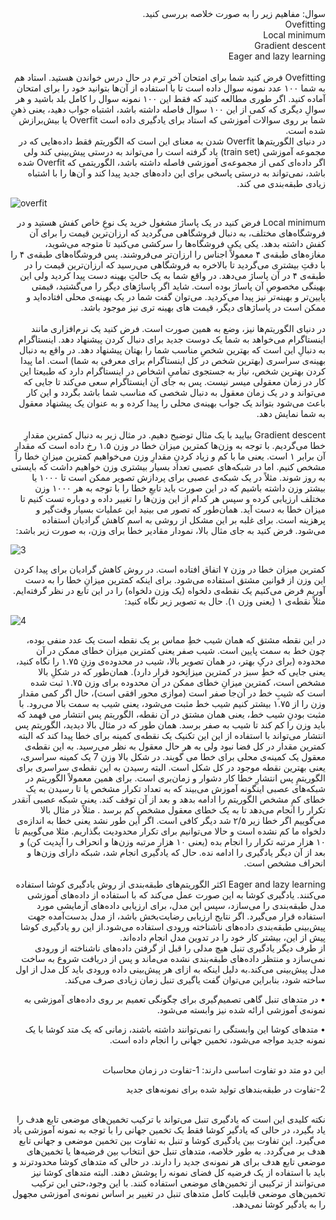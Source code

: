 <div dir="rtl">
سوال: مفاهیم زیر را به صورت خلاصه بررسی کنید.
<br/>  
Ovefitting
<br/>
Local minimum
<br/>
Gradient descent
<br/>
Eager and lazy learning
</div>
<br/>

<div dir="rtl">
Ovefitting
فرض کنید شما برای امتحان آخرِ ترم در حال درس خواندن هستید. استاد هم به شما ۱۰۰ عدد نمونه سوال داده است تا با استفاده از آن‌ها بتوانید خود را برای امتحان آماده کنید. اگر طوری مطالعه کنید که فقط این ۱۰۰ نمونه سوال را کامل بلد باشید و هر سوالِ دیگری که کمی از این ۱۰۰ سوال فاصله داشته باشد، اشتباه جواب دهید، یعنی ذهنِ شما بر روی سوالات آموزشی که استاد برای یادگیری داده است Overfit  یا بیش‌برازش شده است.  
</div>
<div dir="rtl">
 در دنیای الگوریتم‌ها Overfit شدن به معنای این است که الگوریتم فقط داده‌هایی که در مجموعه آموزشی (train set) یاد گرفته است را می‌تواند به درستی پیش‌بینی کند ولی اگر داده‌ای کمی از مجموعه‌ی آموزشی فاصله داشته باشد، الگوریتمی که Overfit شده باشد، نمی‌تواند به درستی پاسخی برای این داده‌های جدید پیدا کند و آن‌ها را با اشتباه زیادی طبقه‌بندی می کند.
</div>

![overfit](https://github.com/semnan-university-ai/machine-learning-class/blob/main/excersiecs/Homayontoosy/22/2.jpg)
</br>

<div dir="rtl">
 Local minimum
 فرض کنید در یک پاساژ مشغول خرید یک نوعِ خاص کفش هستید و در فروشگاه‌های مختلف، به دنبال فروشگاهی می‌گردید که ارزان‌ترین قیمت را برای آن کفش داشته بدهد. یکی یکی فروشگاه‌ها را سرکشی می‌کنید تا متوجه می‌شوید، مغازه‌های طبقه‌ی ۴ معمولاً اجناس را ارزان‌تر می‌فروشند. پس فروشگاه‌های طبقه‌ی ۴ را با دقتِ بیشتری می‌گردید تا بالاخره به فروشگاهی می‌رسید که ارزان‌ترین قیمت را در طبقه‌ی ۴ در آن پاساژ می‌دهد. در واقع شما به یک حالتِ بهینه دست پیدا کردید ولی این بهینگی مخصوصِ آن پاساژ بوده است. شاید اگر پاساژهای دیگر را می‌گشتید، قیمتی پایین‌تر و بهینه‌تر نیز پیدا می‌کردید. می‌توان گفت شما در یک بهینه‌ی محلی افتاده‌اید و ممکن است در پاساژهای دیگر، قیمت ‌های بهینه‌ تری نیز موجود باشد.
<br/>
<br/>
در دنیای الگوریتم‌ها نیز، وضع به همین صورت است. فرض کنید یک نرم‌افزاری مانند اینستاگرام می‌خواهد به شما یک دوست جدید برای دنبال کردن پیشنهاد دهد. اینستاگرام به دنبالِ این است که بهترین شخصِ مناسب شما را بهتان پیشنهاد دهد. در واقع به دنبال بهینه‌ی سراسری (بهترین شخص در کل اینستاگرام برای معرفی به شما) است. اما پیدا کردن بهترین شخص، نیاز به جستجوی تمامیِ اشخاص در اینستاگرام دارد که طبیعتا این کار در زمان معقولی میسر نیست. پس به جای آن اینستاگرام سعی می‌کند تا جایی که می‌تواند و در یک زمان معقول به دنبال شخصی که مناسب شما باشد بگردد و این کار باعث می‌شود بتواند یک جواب بهینه‌ی محلی را پیدا کرده و به عنوان یک پیشنهاد معقول به شما نمایش دهد.
</div>
 
<br/>
<div dir="rtl">
Gradient descent
بیایید با یک مثال توضیح دهیم. در مثال زیر به دنبال کمترین مقدارِ خطا می‌گردیم. با توجه به وزن‌ها کمترین میزان خطا در وزن ۱.۵ رخ داده است که مقدارِ آن برابر ۱ است. یعنی ما با کم و زیاد کردنِ مقدارِ وزن می‌خواهیم کمترین میزانِ خطا را مشخص کنیم. اما در شبکه‌های عصبی تعداد بسیار بیشتری وزن خواهیم داشت که بایستی به روز شوند. مثلاً در یک شبکه‌ی عصبی برای پردازش تصویر ممکن است تا ۱۰۰۰ یا بیشتر وزن داشته باشیم که در این صورت باید تابعِ خطا را با توجه به هر ۱۰۰۰ وزن مختلف ارزیابی کرده و سپس هر کدام از این وزن‌ها را تغییر داده و دوباره تست کنیم تا میزان خطا به دست آید. همان‌طور که تصور می بینید این عملیات بسیار وقت‌گیر و پرهزینه است. برای غلبه بر این مشکل از روشی به اسم کاهش گرادیان استفاده می‌شود.
فرض کنید به جای مثال بالا، نمودار مقادیر خطا برای وزن، به صورت زیر باشد: 
</div>

![3](https://github.com/semnan-university-ai/machine-learning-class/blob/main/excersiecs/Homayontoosy/22/3.jpg)
<br/>
<div dir="rtl">
 کمترین میزان خطا در وزن ۷ اتفاق افتاده است. در روش کاهش گرادیان برای پیدا کردن این وزن از قوانین مشتق استفاده می‌شود. برای اینکه کمترین میزانِ خطا را به دست آوریم فرض می‌کنیم یک نقطه‌ی دلخواه (یک وزن دلخواه) را در این تابع در نظر گرفته‌ایم. مثلاً نقطه‌ی ۱ (یعنی وزن ۱). حال به تصویر زیر نگاه کنید:
</div>

![4](https://github.com/semnan-university-ai/machine-learning-class/blob/main/excersiecs/Homayontoosy/22/4.jpg)
<br/>
<div dir="rtl">
در این نقطه مشتق که همان شیب خطِ مماس بر یک نقطه است یک عدد منفی بوده، چون خط به سمت پایین است. شیب صفر یعنی کمترین میزان خطای ممکن در آن محدوده (برای درکِ بهتر، در همان تصویر بالا، شیب در محدوده‌ی وزنِ ۱.۷۵ را نگاه کنید، یعنی جایی که خطِ سبز در کمترین میزانِخود قرار دارد). همان‌طور که در شکلِ بالا مشخص است، کمترین میزانِ خطای ممکن در آن محدوده برای وزن ۱.۷۵ ثبت شده است که شیبِ خط در آن‌جا صفر است (موازی محور افقی است)، حال اگر کمی مقدار وزن را از ۱.۷۵ بیشتر کنیم شیب خط مثبت می‌شود، یعنی شیب به سمت بالا می‌رود. با مثبت بودنِ شیب خط، یعنی همان مشتق در آن نقطه، الگوریتم پس انتشار می فهمد که باید وزن را کم کند تا شیب به صفر برسد. 
همان طور که در مثال بالا دیدید، الگوریتم پس انتشار می‌تواند با استفاده از این این تکنیک یک نقطه‌ی کمینه برای خطا پیدا کند که البته کمترین مقدار در کل فضا نبود ولی به هر حال معقول به نظر می‌رسید. به این نقطه‌ی معقول یک کمینه‌ی محلی برای خطا می گویند. در شکل بالا وزن 7 یک کمینه سراسری، یعنی بهترین نقطه موجود در کل شکل است. البته رسیدن به این نقطه‌ی سراسری برای الگوریتمِ پس انتشارِ خطا کار دشوار و زمان‌بری است.
برای همین معمولاً الگوریتم در شبکه‌های عصبی اینگونه آموزش می‌بیند که به تعداد تکرار مشخص یا تا رسیدن به یک خطای کمِ مشخص الگوریتم را ادامه بدهد و بعد از آن توقف کند. یعنی شبکه عصبی آنقدر تکرار را انجام می‌دهد تا به یک خطای معقول مشخصِ کم برسد . مثلاً در مثال بالا می‌گوییم اگر خطا زیر ۲/۵ شد دیگر کافی است. اگر این طور نشد یعنی خطا به اندازه‌ی دلخواه ما کم نشده است و حالا می‌توانیم برای تکرار محدودیت بگذاریم. مثلا می‌گوییم تا ۱۰ هزار مرتبه تکرار را انجام بده (یعنی ۱۰ هزار مرتبه وزن‌ها و انحراف را آپدیت کن) و بعد از آن دیگر یادگیری را ادامه نده.
حال که یادگیری انجام شد، شبکه دارای وزن‌ها و انحراف مشخص است.
</div>
<br/>

<div dir="rtl">
Eager and lazy learning 
اکثر الگوریتم‌های طبقه‌بندی از روش یادگیری کوشا استفاده می‌کنند. یادگیری کوشا به این صورت عمل می‌کند که با استفاده از داده‌های آموزشی مدل طبقه‌بندی را می‌سازد، سپس این مدل، برای ارزیابی داده‌های آزمایشی مورد استفاده قرار می‌گیرد. اگر نتایج ارزیابی رضایت‌بخش باشد، از مدل بدست‌آمده جهت پیش‌بینی طبقه‌بندی داده‌های ناشناخته ورودی استفاده می‌شود.از این رو یادگیری کوشا پیش از این، بیشتر کار خود را در تدوین مدل انجام داده‌اند.
<div/>
 
<div dir="rtl">
از طرف دیگر یادگیری تنبل هیچ مدلی را قبل از گرفتن داده‌های ناشناخته از ورودی نمی‌سازد و منتظر داده‌های طبقه‌بندی نشده می‌ماند و پس از دریافت شروع به ساخت مدل پیش‌بینی می‌کند.به دلیل اینکه به ازای هر پیش‌بینی داده ورودی باید کل مدل از اول ساخته شود، بنابراین می‌توان گفت یاگیری تنبل زمان زیادی صرف می‌کند. 

•	در متدهای تنبل گاهی تصمیم‌گیری برای چگونگی تعمیم بر روی داده‌های آموزشی به نمونه‌ی آموزشی ارائه شده نیز وابسته می‌شود.

•	متدهای کوشا این وابستگی را نمی‌توانند داشته باشند، زمانی که یک متد کوشا با یک نمونه جدید مواجه می‌شود، تخمین جهانی را انجام داده است.
 
<br/> 

<div dir="rtl">
این دو متد دو تفاوت اساسی دارند:
1-تفاوت در زمان محاسبات

2-تفاوت در طبقه‌بندهای تولید شده برای نمونه‌های جدید
<div/>
<br/>
<div dir="rtl">
نکته کلیدی این است که یادگیری تنبل می‌تواند با ترکیب تخمین‌های موضعی تابع هدف را یاد بگیرد، در حالی که یادگیر کوشا فقط یک تخمین جهانی را با توجه به نمونه آموزشی یاد می‌گیرد. این تفاوت بین یادگیری کوشا و تنبل به تفاوت بین تخمین موضعی و جهانی تابع هدف بر می‌گردد.
به طور خلاصه، متدهای تنبل حق انتخاب بین فرضیه‌ها یا تخمین‌های موضعی تابع هدف برای هر نمونه‌ی جدید را دارند. در حالی که متدهای کوشا محدودترند و باید با استفاده از یک فرضیه کل فضای نمونه را پوشش دهند. البته متدهای کوشا نیز می‌توانند از ترکیبی از تخمین‌های موضعی استفاده کنند. با این وجود،حتی این ترکیب تخمین‌های موضعی قابلیت کامل متدهای تنبل در تغییر بر اساس نمونه‌ی آموزشی مجهول را به یادگیر کوشا نمی‌دهد.
<div/> 
